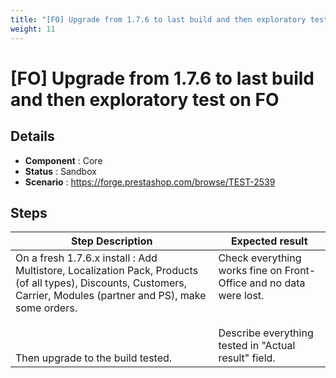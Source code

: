 ```yaml
---
title: "[FO] Upgrade from 1.7.6 to last build and then exploratory test on FO"
weight: 11
---
```


# [FO] Upgrade from 1.7.6 to last build and then exploratory test on FO
## Details
* **Component** : Core
* **Status** : Sandbox
* **Scenario** : https://forge.prestashop.com/browse/TEST-2539

## Steps
| Step Description | Expected result |
| ----- | ----- |
| On a fresh 1.7.6.x install : Add Multistore, Localization Pack, Products (of all types), Discounts, Customers, Carrier, Modules (partner and PS), make some orders.<br><br> <br><br>Then upgrade to the build tested. | Check everything works fine on Front-Office and no data were lost.<br><br><br>Describe everything tested in "Actual result" field. |

